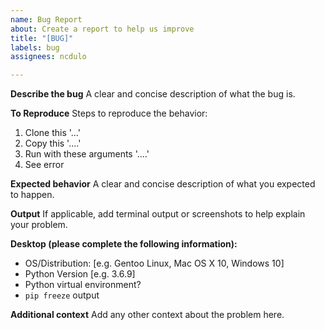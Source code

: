 ```yaml
---
name: Bug Report
about: Create a report to help us improve
title: "[BUG]"
labels: bug
assignees: ncdulo

---
```


**Describe the bug**
A clear and concise description of what the bug is.

**To Reproduce**
Steps to reproduce the behavior:
1. Clone this '...'
2. Copy this '....'
3. Run with these arguments '....'
4. See error

**Expected behavior**
A clear and concise description of what you expected to happen.

**Output**
If applicable, add terminal output or screenshots to help explain your problem.

**Desktop (please complete the following information):**
 - OS/Distribution: [e.g. Gentoo Linux, Mac OS X 10, Windows 10]
 - Python Version [e.g. 3.6.9]
 - Python virtual environment?
 - `pip freeze` output

**Additional context**
Add any other context about the problem here.
